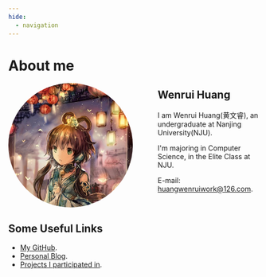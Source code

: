 ```yaml
---
hide:
  - navigation
---
```


# About me


<img src="img/hwr-avatar.jpg" width="250px" style="float: left; margin: 0 50px 0 0; border-radius: 50%">

<h2>Wenrui Huang</h2>

I am Wenrui Huang(黄文睿), an undergraduate at Nanjing University(NJU).

I'm majoring in Computer Science, in the Elite Class at NJU.

E-mail: [huangwenruiwork@126.com](mailto:huangwenruiwork@126.com).

<div style="clear: both"></div>

## Some Useful Links

- [My GitHub](https://github.com/rijuyuezhu).
- [Personal Blog](https://blog.rijuyuezhu.top).
- [Projects I participated in](projects/index.md).
